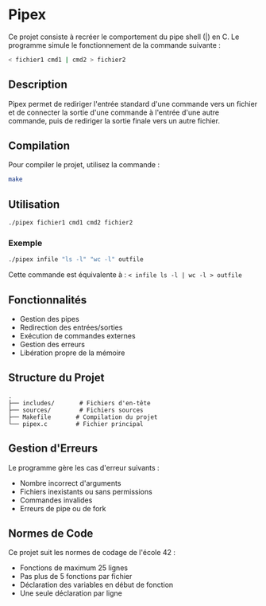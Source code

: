 # Pipex

Ce projet consiste à recréer le comportement du pipe shell (|) en C. Le programme simule le fonctionnement de la commande suivante :
```bash
< fichier1 cmd1 | cmd2 > fichier2
```

## Description

Pipex permet de rediriger l'entrée standard d'une commande vers un fichier et de connecter la sortie d'une commande à l'entrée d'une autre commande, puis de rediriger la sortie finale vers un autre fichier.

## Compilation

Pour compiler le projet, utilisez la commande :
```bash
make
```

## Utilisation

```bash
./pipex fichier1 cmd1 cmd2 fichier2
```

### Exemple
```bash
./pipex infile "ls -l" "wc -l" outfile
```
Cette commande est équivalente à : `< infile ls -l | wc -l > outfile`

## Fonctionnalités

- Gestion des pipes
- Redirection des entrées/sorties
- Exécution de commandes externes
- Gestion des erreurs
- Libération propre de la mémoire

## Structure du Projet

```
.
├── includes/       # Fichiers d'en-tête
├── sources/        # Fichiers sources
├── Makefile       # Compilation du projet
└── pipex.c        # Fichier principal
```

## Gestion d'Erreurs

Le programme gère les cas d'erreur suivants :
- Nombre incorrect d'arguments
- Fichiers inexistants ou sans permissions
- Commandes invalides
- Erreurs de pipe ou de fork

## Normes de Code

Ce projet suit les normes de codage de l'école 42 :
- Fonctions de maximum 25 lignes
- Pas plus de 5 fonctions par fichier
- Déclaration des variables en début de fonction
- Une seule déclaration par ligne